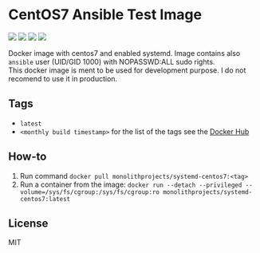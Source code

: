 # CentOS7 Ansible Test Image

<a href="https://github.com/MonolithProjects/docker-systemd-centos7/actions"><img src="https://github.com/MonolithProjects/docker-systemd-centos7/workflows/Dockerfile%20test/badge.svg?branch=master"/></a>
<a href="https://hub.docker.com/repository/docker/monolithprojects/systemd-centos7"><img src="https://img.shields.io/microbadger/layers/monolithprojects/systemd-centos7"/></a>
<a href="https://hub.docker.com/repository/docker/monolithprojects/systemd-centos7"><img src="https://img.shields.io/docker/pulls/monolithprojects/systemd-centos7"/></a>
<a href="https://hub.docker.com/repository/docker/monolithprojects/systemd-centos7"><img src="https://img.shields.io/docker/cloud/automated/monolithprojects/systemd-centos7?maxAge=2592000"/></a>

Docker image with centos7 and enabled systemd. Image contains also `ansible` user (UID/GID 1000) with NOPASSWD:ALL sudo rights.  
This docker image is ment to be used for development purpose. I do not recomend to use it in production.

## Tags

- `latest`  
- `<monthly build timestamp>` for the list of the tags see the [Docker Hub](https://hub.docker.com/repository/docker/monolithprojects/systemd-centos7/tags?page=1)


## How-to

  1. Run command `docker pull monolithprojects/systemd-centos7:<tag>`  
  2. Run a container from the image: `docker run --detach --privileged --volume=/sys/fs/cgroup:/sys/fs/cgroup:ro monolithprojects/systemd-centos7:latest`  

## License

MIT
